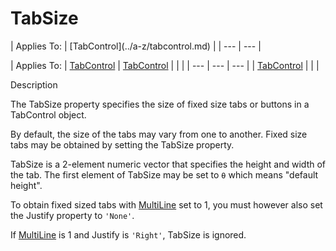 




<h1 class="heading"><span class="name">TabSize</span></h1>
| Applies To: | [TabControl](../a-z/tabcontrol.md) |
| --- | ---  |

| Applies To: | [TabControl](../a-z/tabcontrol.md) | [TabControl](../a-z/tabcontrol.md) |  |  |
| --- | --- | ---  |
| [TabControl](../a-z/tabcontrol.md) |  |  |


Description


The TabSize property specifies the size of fixed size tabs or buttons in a TabControl object.


By default, the size of the tabs may vary from one to another. Fixed size tabs may be obtained by setting the TabSize property.


TabSize is a 2-element numeric vector that specifies the height and width of the tab. The first element of TabSize may be set to `⍬` which means "default height".


To obtain fixed sized tabs with [MultiLine](../a-z/multiline.md) set to 1, you must however also set the Justify property to `'None'`.


If [MultiLine](../a-z/multiline.md) is 1 and Justify is `'Right'`, TabSize is ignored.



